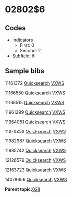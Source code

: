 # 02802$6

## Codes

-   Indicators
    -   First: 0
    -   Second: 2
-   Subfield: 6

## Sample bibs

11161372 [Quicksearch](https://search.library.yale.edu/catalog/11161372) [VXWS](http://prodorbis.library.yale.edu:7014/vxws/GetHoldingsService?bibId=11161372)

11166550 [Quicksearch](https://search.library.yale.edu/catalog/11166550) [VXWS](http://prodorbis.library.yale.edu:7014/vxws/GetHoldingsService?bibId=11166550)

11168515 [Quicksearch](https://search.library.yale.edu/catalog/11168515) [VXWS](http://prodorbis.library.yale.edu:7014/vxws/GetHoldingsService?bibId=11168515)

11961299 [Quicksearch](https://search.library.yale.edu/catalog/11961299) [VXWS](http://prodorbis.library.yale.edu:7014/vxws/GetHoldingsService?bibId=11961299)

11964051 [Quicksearch](https://search.library.yale.edu/catalog/11964051) [VXWS](http://prodorbis.library.yale.edu:7014/vxws/GetHoldingsService?bibId=11964051)

11976239 [Quicksearch](https://search.library.yale.edu/catalog/11976239) [VXWS](http://prodorbis.library.yale.edu:7014/vxws/GetHoldingsService?bibId=11976239)

11982987 [Quicksearch](https://search.library.yale.edu/catalog/11982987) [VXWS](http://prodorbis.library.yale.edu:7014/vxws/GetHoldingsService?bibId=11982987)

11985742 [Quicksearch](https://search.library.yale.edu/catalog/11985742) [VXWS](http://prodorbis.library.yale.edu:7014/vxws/GetHoldingsService?bibId=11985742)

12126579 [Quicksearch](https://search.library.yale.edu/catalog/12126579) [VXWS](http://prodorbis.library.yale.edu:7014/vxws/GetHoldingsService?bibId=12126579)

12163723 [Quicksearch](https://search.library.yale.edu/catalog/12163723) [VXWS](http://prodorbis.library.yale.edu:7014/vxws/GetHoldingsService?bibId=12163723)

14078656 [Quicksearch](https://search.library.yale.edu/catalog/14078656) [VXWS](http://prodorbis.library.yale.edu:7014/vxws/GetHoldingsService?bibId=14078656)

**Parent topic:**[028](../../tags/028/028.md)

